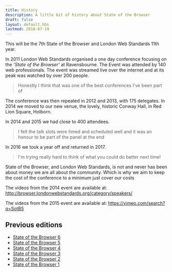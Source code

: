 ```yaml
---
title: History
description: A little bit of history about State of the Browser
draft: false
layout: default.hbs
lastmod: 2018-07-19
---
```


This will be the 7th State of the Browser and London Web Standards 11th year.

In 2011 London Web Standards organised a one day conference focusing on the _‘State of the Browser’_ at Ravensbourne. The Event was attended by 140 web professionals. The event was streamed live over the internet and at its peak was watched by over 200 people.

> Honestly I think that was one of the best conferences I've been part of

The conference was then repeated in 2012 and 2013, with 175 delegates. In 2014 we moved to our new venue, the lovely, historic Conway Hall, in Red Lion Square, Holborn.

In 2014 and 2015 we had close to 400 attendees.

> I felt the talk slots were timed and scheduled well and it was an honour to be part of the panel at the end

In 2016 we took a year off and returned in 2017.

> I'm trying really hard to think of what you could do better next time!

State of the Browser, and London Web Standards, is not and never has been about money we are all about the community. Which is why we aim to keep the cost of the conference to a minimum just cover our costs

The videos from the 2014 event are available at:
<http://browser.londonwebstandards.org/category/speakers/>

The videos from the 2015 event are available at:
<https://vimeo.com/search?q=SotB5>


## Previous editions

- [State of the Browser 6](https://2017.stateofthebrowser.com/)
- [State of the Browser 5](http://sotb2015.wpengine.com/)
- [State of the Browser 4](http://browser.londonwebstandards.org/)
- [State of the Browser 3](http://browser.londonwebstandards.org/2013/)
- [State of the Browser 2](http://browser.londonwebstandards.org/2012/)
- [State of the Browser 1](http://browser.londonwebstandards.org/2011/)
